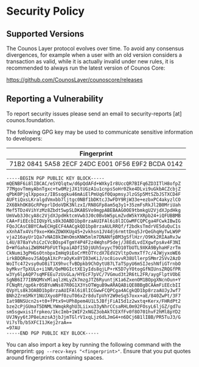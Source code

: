 # Security Policy

## Supported Versions

The Counos Layer protocol evolves over time. To avoid any consensus divergences, for example when a user with an old version considers a transaction as valid, while it is actually invalid under new rules, it is recommended to always run the latest version of Counos Core:

https://github.com/CounosLayer/counoscore/releases


## Reporting a Vulnerability

To report security issues please send an email to security-reports [at] counos.foundation.

The following GPG key may be used to communicate sensitive information to developers:

| Fingerprint |
|-------------|
| 71B2 0841 5A58 2ECF 24DC  E001 0F56 E9F2 BCDA 0142 |

```
-----BEGIN PGP PUBLIC KEY BLOCK-----
mQENBF6i8lIBCAC/eSYQlqtw/d6pQdAFd+WXkyIr8UccQR7BIFq6ZD3ITlH8ofpZ
77MgovTmmyAbnTgxc+tw0MzjJX1tUGzA1u1cnpsSoHr0Zke4DLvi9uGkbACZcbjZ
qPbK0PjqlXppoxz/IBSsqgku46mAiElPmUqGf0QapmsyJlzGSp5MtSZbJSTXCD4F
AUFtiQxsLKralgdVmxbb7ljtgc0NBf1bDKtcJ3wFDY9RjW33e+ezbxPC4akyzlCO
2X6BkhOK8GcRPeprlDdoVDK3NlzxI/RN8GFp8am5q3y1+35zmFsRkJl2B0MriUah
Mef5TDz4VihYzMz8Zbdt5wpSLDKABSVo9mgpABEBAAG0OE9tbmkgU2VjdXJpdHkg
UmVwb3J0cyA8c2VjdXJpdHktcmVwb3J0c0BvbW5pLmZvdW5kYXRpb24+iQFUBBMB
CAA+FiEEcbIIQVpYLs8k3OABD1bp8rzaAUIFAl6i8lICGwMFCQPCga4FCwkIBwIG
FQoJCAsCBBYCAwECHgECF4AACgkQD1bp8rzaAULRRQf/f2bdksTmdrVE5duQuC1s
xXnhATx4Vsf9xo+KWxZDWXKUg45+2vkhsn1JV4dj6rmttDnq5JrQeGhqHyTwLW9P
vja216ayUr1Qa7vNAI8kIWnOmsKNW5mlm7DNANfpBM3gSflHzr/O9Kk2RIAaRvJw
L4U/878aYvhiCzCVcBOsp4TgmY4P4F2z4WqhsP5dej/J8EdLvdIXgwfpsAv4F3NI
D+WfGahaiZW8M4PbFUtTkpaiADfI5DjUUh5xyycT9O10TbUTL9XKA9ByhaHFzrTm
CkNumi3gPHGsOtnbpxImHq9iEoCrMtOTYcdX7EdV2VltpOvmxTf7c/4JWjyxoWE6
irkBDQReovJSAQgA1XcPraOyKx8YI03eKiJ/oc8iovvR38UllerpSMmr2SVv2AzD
WoITc472vsy0uO8iT1X9hvcfvBDpkb9ChOytU87LTaTSpyU6mSIJeshNfiGTrnbO
byMkvrTpXULo+i1NR/QeM0GIctXE1yIds8qjLP+rK5D7yYOtogGfNIUnsZRQGfPR
w3Yy6lpAQP7sqMFEEu7zUsGLa/HYEcF7pVC/7VGmud3t2R6tL2FR/aygFlptVObE
SgNB6I77IBNQMVxMlaqlzHLyZk7mzgJTZ6RyuntjK1a6ZxenOM1BOpgXNcnOun+Y
FCNqRt/qp6kr0SBYuWNs87R0G1X3YsOTWguB9wARAQABiQE8BBgBCAAmFiEEcbII
QVpYLs8k3OABD1bp8rzaAUIFAl6i8lICGwwFCQPCga4ACgkQD1bp8rzaAUJyJwf7
BNh2ZrmSMkY1NUJXyo8Pf0zuT06xZr8duTpVhY2W9eSq57oxx+aE/840ZwPt/3F7
Iat9BNSUcn2s+t0+fPtx9+UPh8pem4U1L5JBfjFiAI5d1z2wxtq+Kerx/FHRdPt2
bze2cPjGUmaT5DNMLYWmqkRghU3Liixu33yNhrCCsaRHL0m92FOsyL6ljGZ/gd7u
sm5sgwxis1frpkeo/1kcImb+1WIF2xNGZ3obAkTCEXfFv0f8O701hvF2hMl8pYD2
UVJNyy6tJP8eLmzsA3jbJjmTGlrV1xqLjz6dLJmG4+n6DCj6B1lIBB/PR5TuJ3/G
Vi7sTb/b5XFCI1JKej2raA==
=97AU
-----END PGP PUBLIC KEY BLOCK-----
```

You can also import a key by running the following command with the fingerprint: `gpg --recv-keys "<fingerprint>"`. Ensure that you put quotes around fingerprints containing spaces.
